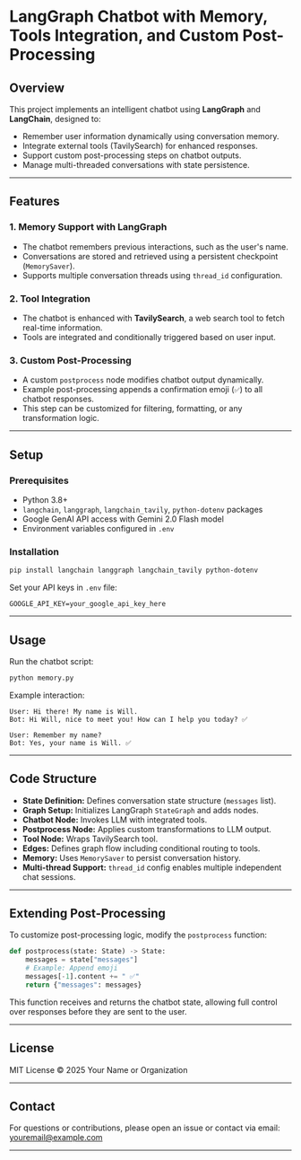 
# LangGraph Chatbot with Memory, Tools Integration, and Custom Post-Processing

## Overview

This project implements an intelligent chatbot using **LangGraph** and **LangChain**, designed to:

- Remember user information dynamically using conversation memory.
- Integrate external tools (TavilySearch) for enhanced responses.
- Support custom post-processing steps on chatbot outputs.
- Manage multi-threaded conversations with state persistence.

---

## Features

### 1. Memory Support with LangGraph

- The chatbot remembers previous interactions, such as the user's name.
- Conversations are stored and retrieved using a persistent checkpoint (`MemorySaver`).
- Supports multiple conversation threads using `thread_id` configuration.

### 2. Tool Integration

- The chatbot is enhanced with **TavilySearch**, a web search tool to fetch real-time information.
- Tools are integrated and conditionally triggered based on user input.

### 3. Custom Post-Processing

- A custom `postprocess` node modifies chatbot output dynamically.
- Example post-processing appends a confirmation emoji (`✅`) to all chatbot responses.
- This step can be customized for filtering, formatting, or any transformation logic.

---

## Setup

### Prerequisites

- Python 3.8+
- `langchain`, `langgraph`, `langchain_tavily`, `python-dotenv` packages
- Google GenAI API access with Gemini 2.0 Flash model
- Environment variables configured in `.env`

### Installation

```bash
pip install langchain langgraph langchain_tavily python-dotenv
```

Set your API keys in `.env` file:

```env
GOOGLE_API_KEY=your_google_api_key_here
```

---

## Usage

Run the chatbot script:

```bash
python memory.py
```

Example interaction:

```
User: Hi there! My name is Will.
Bot: Hi Will, nice to meet you! How can I help you today? ✅

User: Remember my name?
Bot: Yes, your name is Will. ✅
```

---

## Code Structure

- **State Definition:** Defines conversation state structure (`messages` list).
- **Graph Setup:** Initializes LangGraph `StateGraph` and adds nodes.
- **Chatbot Node:** Invokes LLM with integrated tools.
- **Postprocess Node:** Applies custom transformations to LLM output.
- **Tool Node:** Wraps TavilySearch tool.
- **Edges:** Defines graph flow including conditional routing to tools.
- **Memory:** Uses `MemorySaver` to persist conversation history.
- **Multi-thread Support:** `thread_id` config enables multiple independent chat sessions.

---

## Extending Post-Processing

To customize post-processing logic, modify the `postprocess` function:

```python
def postprocess(state: State) -> State:
    messages = state["messages"]
    # Example: Append emoji
    messages[-1].content += " ✅"
    return {"messages": messages}
```

This function receives and returns the chatbot state, allowing full control over responses before they are sent to the user.

---

## License

MIT License © 2025 Your Name or Organization

---

## Contact

For questions or contributions, please open an issue or contact via email: youremail@example.com

---
